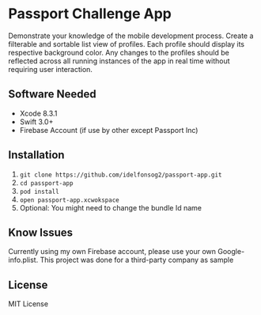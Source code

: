 # Passport Challenge App

Demonstrate your knowledge of the mobile
development process. Create a filterable and sortable list view of profiles. Each profile should display its respective background color. Any changes to the profiles should be reflected across all running instances of the
app in real time without requiring user interaction.



## Software Needed

- Xcode 8.3.1
- Swift 3.0+
- Firebase Account (if use by other except Passport Inc)

## Installation

1. `git clone https://github.com/idelfonsog2/passport-app.git`
2. `cd passport-app`
3. `pod install`
3. `open passport-app.xcwokspace`
4. Optional: You might need to change the bundle Id name

## Know Issues

Currently using my own Firebase account, please use your own Google-info.plist. This project was done for a third-party company as sample

## License
MIT License
